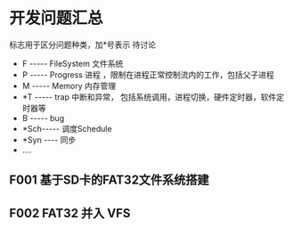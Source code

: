 # 开发问题汇总

标志用于区分问题种类，加*号表示 待讨论

- F -----   FileSystem 文件系统
- P -----  Progress 进程 ，限制在进程正常控制流内的工作，包括父子进程
- M -----  Memory 内存管理
- *T ----- trap 中断和异常， 包括系统调用，进程切换，硬件定时器，软件定时器等
- B ----- bug
- *Sch----- 调度Schedule 
- *Syn ---- 同步
- ....







## F001 基于SD卡的FAT32文件系统搭建





## F002 FAT32 并入 VFS







